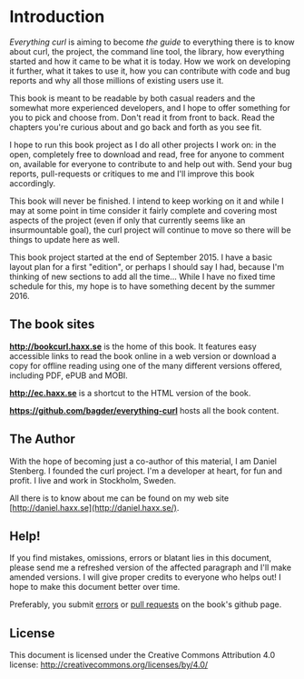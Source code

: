 # Introduction

_Everything curl_ is aiming to become *the guide* to everything there is to
know about curl, the project, the command line tool, the library, how
everything started and how it came to be what it is today. How we work on
developing it further, what it takes to use it, how you can contribute with
code and bug reports and why all those millions of existing users use it.

This book is meant to be readable by both casual readers and the somewhat more
experienced developers, and I hope to offer something for you to pick and
choose from. Don't read it from front to back. Read the chapters you're
curious about and go back and forth as you see fit.

I hope to run this book project as I do all other projects I work on: in the
open, completely free to download and read, free for anyone to comment on,
available for everyone to contribute to and help out with. Send your bug
reports, pull-requests or critiques to me and I'll improve this book
accordingly.

This book will never be finished. I intend to keep working on it and while I
may at some point in time consider it fairly complete and covering most
aspects of the project (even if only that currently seems like an
insurmountable goal), the curl project will continue to move so there will be
things to update here as well.

This book project started at the end of September 2015. I have a basic layout
plan for a first "edition", or perhaps I should say I had, because I'm
thinking of new sections to add all the time... While I have no fixed time
schedule for this, my hope is to have something decent by the summer 2016.

## The book sites

**http://bookcurl.haxx.se** is the home of this book. It features easy
accessible links to read the book online in a web version or download a copy
for offline reading using one of the many different versions offered,
including PDF, ePUB and MOBI.

**http://ec.haxx.se** is a shortcut to the HTML version of the book.

**https://github.com/bagder/everything-curl** hosts all the book content.

## The Author

With the hope of becoming just a co-author of this material, I am Daniel
Stenberg. I founded the curl project. I'm a developer at heart, for fun and
profit. I live and work in Stockholm, Sweden.

All there is to know about me can be found on my web site
[http://daniel.haxx.se](http://daniel.haxx.se/).

## Help!

If you find mistakes, omissions, errors or blatant lies in this document,
please send me a refreshed version of the affected paragraph and I'll make
amended versions. I will give proper credits to everyone who helps out! I hope
to make this document better over time.

Preferably, you submit
[errors](https://github.com/bagder/everything-curl/issues) or [pull
requests](https://github.com/bagder/everything-curl/pulls) on the book's
github page.

## License

This document is licensed under the Creative Commons Attribution 4.0 license:
http://creativecommons.org/licenses/by/4.0/
